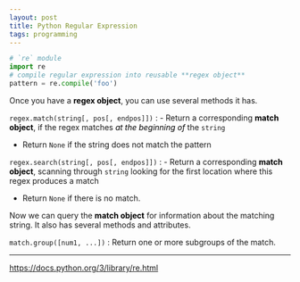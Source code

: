 ```yaml
---
layout: post
title: Python Regular Expression
tags: programming
---
```


<!-- excerpt -->

<style>
    strong, em {
        color: black;
    }
</style>

```python
# `re` module
import re
# compile regular expression into reusable **regex object**
pattern = re.compile('foo')
```

Once you have a **regex object**, you can use several methods it has.

`regex.match(string[, pos[, endpos]])`
: - Return a corresponding **match object**, if the regex matches *at the beginning of* the `string`  
  - Return `None` if the string does not match the pattern

`regex.search(string[, pos[, endpos]])`
: - Return a corresponding **match object**, scanning through `string` looking for the first location where this regex produces a match  
  - Return `None` if there is no match.

Now we can query the **match object** for information about the matching string. It also has several methods and attributes.

`match.group([num1, ...])`
: Return one or more subgroups of the match.

---

<https://docs.python.org/3/library/re.html>
